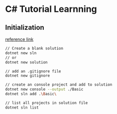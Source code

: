 # C# Tutorial Learnning
## Initialization

[reference link](https://learn.microsoft.com/en-us/dotnet/core/tools/dotnet-sln)
```bash
// Create a blank solution
dotnet new sln 
// or
dotnet new solution

// add an .gitignore file
dotnet new gitignore

// create an console project and add to solution
dotnet new console --output ./Basic
dotnet sln add .\Basic\

// list all projects in solution file
dotnet sln list
```
